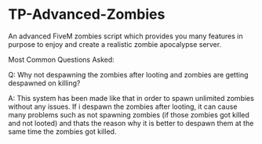 # TP-Advanced-Zombies
An advanced FiveM zombies script which provides you many features in purpose to enjoy and create a realistic zombie apocalypse server.

Most Common Questions Asked:

Q: Why not despawning the zombies after looting and zombies are getting despawned on killing?

A: This system has been made like that in order to spawn unlimited zombies without any issues. If i despawn the zombies after looting, it can cause many problems such as not spawning zombies (if those zombies got killed and not looted) and thats the reason why it is better to despawn them at the same time the zombies got killed.

